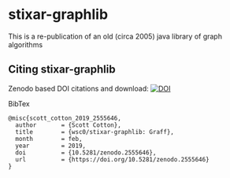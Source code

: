 # stixar-graphlib

This is a re-publication of an old (circa 2005) java library of graph algorithms

## Citing stixar-graphlib

Zenodo based DOI citations and download: [![DOI](https://zenodo.org/badge/DOI/10.5281/zenodo.2555646.svg)](https://doi.org/10.5281/zenodo.2555646)

BibTex

```
@misc{scott_cotton_2019_2555646,
  author       = {Scott Cotton},
  title        = {wsc0/stixar-graphlib: Graff},
  month        = feb,
  year         = 2019,
  doi          = {10.5281/zenodo.2555646},
  url          = {https://doi.org/10.5281/zenodo.2555646}
}
```
